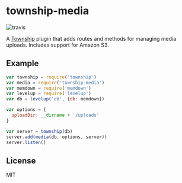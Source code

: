 # township-media
![travis](https://travis-ci.org/staygrimm/township-media)

A [Township](https://github.com/civicmakerlab/township) plugin that adds routes and methods for managing media uploads.  Includes support for Amazon S3.

## Example
``` js
var township = require('township')
var media = require('township-media')
var memdown = require('memdown')
var levelup = require('levelup')
var db = levelup('db', {db: memdown})

var options = {
  uploadDir: __dirname + '/uploads'
}

var server = township(db)
server.add(media(db, options, server))
server.listen()
```

## License
MIT
